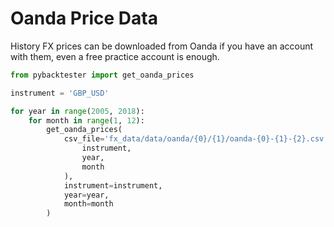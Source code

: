 # Oanda Price Data

History FX prices can be downloaded from Oanda if you have an account with them, even a free practice account is enough.


```python
from pybacktester import get_oanda_prices

instrument = 'GBP_USD'

for year in range(2005, 2018):
    for month in range(1, 12):
        get_oanda_prices(
            csv_file='fx_data/data/oanda/{0}/{1}/oanda-{0}-{1}-{2}.csv'.format(
                instrument,
                year,
                month
            ),
            instrument=instrument,
            year=year,
            month=month
        )

```
